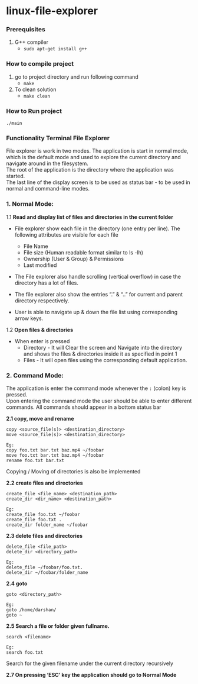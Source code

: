 # linux-file-explorer

### Prerequisites
1. G++ compiler
   * ```sudo apt-get install g++```

### How to compile project
1. go to project directory and run following command
   * ```make```
3. To clean solution 
   * ```make clean```
   
### How to Run project
```
./main
```
### Functionality Terminal File Explorer 
File explorer is work in two modes. 
The application is start in normal mode, which is the default mode and used to explore the current directory and navigate around in the filesystem.
<br/>
The root of the application is the directory where the application was started.
<br/>
The last line of the display screen is to be used as status bar - to be used in normal and command-line modes.

### 1. Normal Mode:
1.1 **Read and display list of files and directories in the current folder**
* File explorer show each file in the directory (one entry per line). The following attributes are visible for each file
    * File Name
    * File size (Human readable format similar to ls -lh)
    * Ownership (User & Group) & Permissions
    * Last modified

* The File explorer also handle scrolling (vertical overflow) in case the directory has a lot of files.
* The file explorer also show the entries “.” & “..” for current and parent directory respectively.
* User is able to navigate up & down the file list using corresponding arrow keys.

1.2 **Open files & directories**
* When enter is pressed
    * Directory​ - It will Clear the screen and Navigate into the directory and shows the files & directories inside it as specified in point 1
    * Files​ - It will open files using the corresponding default application.


### 2. Command Mode:
The application is enter the command mode whenever the ```:``` (colon) key
is pressed. 
<br/>
Upon entering the command mode the user should be able to enter
different commands. All commands should appear in a bottom status bar

**2.1 copy, move and rename** 
```
copy <source_file(s)> <destination_directory>
move <source_file(s)> <destination_directory>
```

```
Eg:
copy foo.txt bar.txt baz.mp4 ~/foobar
move foo.txt bar.txt baz.mp4 ~/foobar
rename foo.txt bar.txt
```
Copying / Moving of directories is also be implemented

**2.2 create files and directories** 
```
create_file <file_name> <destination_path>
create_dir <dir_name> <destination_path>
```

```
Eg:
create_file foo.txt ~/foobar
create_file foo.txt .
create_dir folder_name ~/foobar
```

**2.3 delete files and directories** 
```
delete_file <file_path>
delete_dir <directory_path>
```

```
Eg:
delete_file ~/foobar/foo.txt.
delete_dir ~/foobar/folder_name
```

**2.4 goto** 
```
goto <directory_path>
```

```
Eg:
goto /home/darshan/
goto ~
```

**2.5 Search a file or folder given fullname.** 
```
search <filename>
```

```
Eg:
search foo.txt
```
Search for the given filename under the current directory recursively

**2.7 On pressing ‘ESC’ key the application should go to Normal Mode**
